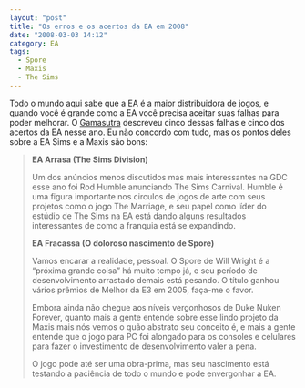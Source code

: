 ```yaml
---
layout: "post"
title: "Os erros e os acertos da EA em 2008"
date: "2008-03-03 14:12"
category: EA
tags:
  - Spore
  - Maxis
  - The Sims
---
```


Todo o mundo aqui sabe que a EA é a maior distribuidora de jogos, e quando você é grande como a EA você precisa aceitar suas falhas para poder melhorar. O [Gamasutra](http://www.gamasutra.com/php-bin/news_index.php?story=17695) descreveu cinco dessas falhas e cinco dos acertos da EA nesse ano. Eu não concordo com tudo, mas os pontos deles sobre a EA Sims e a Maxis são bons:

> **EA Arrasa (The Sims Division)**
>
> Um dos anúncios menos discutidos mas mais interessantes na GDC esse ano foi Rod Humble anunciando The Sims Carnival. Humble é uma figura importante nos circulos de jogos de arte com seus projetos como o jogo The Marriage, e seu papel como líder do estúdio de The Sims na EA está dando alguns resultados interessantes de como a franquia está se expandindo.
>
> **EA Fracassa (O doloroso nascimento de Spore)**
>
> Vamos encarar a realidade, pessoal. O Spore de Will Wright é a “próxima grande coisa” há muito tempo já, e seu período de desenvolvimento arrastado demais está pesando. O título ganhou vários prêmios de Melhor da E3 em 2005, faça-me o favor.
>
> Embora ainda não chegue aos níveis vergonhosos de Duke Nuken Forever, quanto mais a gente entende sobre esse lindo projeto da Maxis mais nós vemos o quão abstrato seu conceito é, e mais a gente entende que o jogo para PC foi alongado para os consoles e celulares para fazer o investimento de desenvolvimento valer a pena.
>
> O jogo pode até ser uma obra-prima, mas seu nascimento está testando a paciência de todo o mundo e pode envergonhar a EA.
